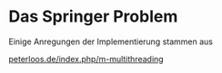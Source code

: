 # Das Springer Problem

Einige Anregungen der Implementierung stammen aus

[peterloos.de/index.php/m-multithreading](http://peterloos.de/index.php/m-multithreading/m-multithreading-tpl/58-a-mt-knights-problem)


